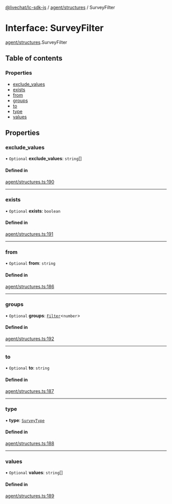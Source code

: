 [@livechat/lc-sdk-js](../README.md) / [agent/structures](../modules/agent_structures.md) / SurveyFilter

# Interface: SurveyFilter

[agent/structures](../modules/agent_structures.md).SurveyFilter

## Table of contents

### Properties

- [exclude\_values](agent_structures.SurveyFilter.md#exclude_values)
- [exists](agent_structures.SurveyFilter.md#exists)
- [from](agent_structures.SurveyFilter.md#from)
- [groups](agent_structures.SurveyFilter.md#groups)
- [to](agent_structures.SurveyFilter.md#to)
- [type](agent_structures.SurveyFilter.md#type)
- [values](agent_structures.SurveyFilter.md#values)

## Properties

### exclude\_values

• `Optional` **exclude\_values**: `string`[]

#### Defined in

[agent/structures.ts:190](https://github.com/livechat/lc-sdk-js/blob/11cc290/src/agent/structures.ts#L190)

___

### exists

• `Optional` **exists**: `boolean`

#### Defined in

[agent/structures.ts:191](https://github.com/livechat/lc-sdk-js/blob/11cc290/src/agent/structures.ts#L191)

___

### from

• `Optional` **from**: `string`

#### Defined in

[agent/structures.ts:186](https://github.com/livechat/lc-sdk-js/blob/11cc290/src/agent/structures.ts#L186)

___

### groups

• `Optional` **groups**: [`Filter`](objects.Filter.md)<`number`\>

#### Defined in

[agent/structures.ts:192](https://github.com/livechat/lc-sdk-js/blob/11cc290/src/agent/structures.ts#L192)

___

### to

• `Optional` **to**: `string`

#### Defined in

[agent/structures.ts:187](https://github.com/livechat/lc-sdk-js/blob/11cc290/src/agent/structures.ts#L187)

___

### type

• **type**: [`SurveyType`](../enums/agent_structures.SurveyType.md)

#### Defined in

[agent/structures.ts:188](https://github.com/livechat/lc-sdk-js/blob/11cc290/src/agent/structures.ts#L188)

___

### values

• `Optional` **values**: `string`[]

#### Defined in

[agent/structures.ts:189](https://github.com/livechat/lc-sdk-js/blob/11cc290/src/agent/structures.ts#L189)
